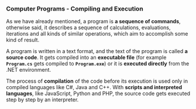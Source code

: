 ### Computer Programs - Compiling and Execution

As we have already mentioned, a program is **a sequence of commands**, otherwise said, it describes a sequence of calculations, evaluations, iterations and all kinds of similar operations, which aim to accomplish some kind of result.

A program is written in a text format, and the text of the program is called **a source code**. It gets compiled into an **executable file** (for example **`Program.cs`** gets compiled to **`Program.exe`**) or it is **executed directly** from the .NET environment.

The process of **compilation** of the code before its execution is used only in compiled languages like C#, Java and C++. With **scripts and interpreted languages**, like JavaScript, Python and PHP, the source code gets executed step by step by an interpreter.
